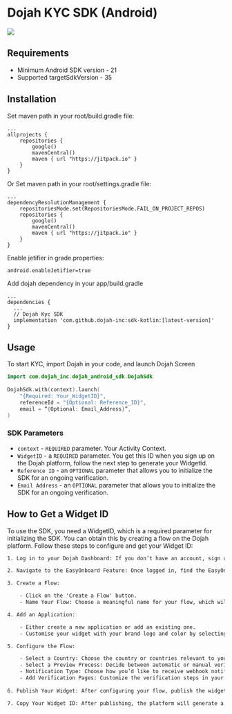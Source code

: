 # Dojah KYC SDK (Android)

[![](https://jitpack.io/v/dojah-inc/sdk-kotlin.svg)](https://jitpack.io/#dojah-inc/sdk-kotlin)



## Requirements
* Minimum Android SDK version - 21
* Supported targetSdkVersion - 35

## Installation

Set maven path in your root/build.gradle file:
```
...
allprojects {
    repositories {
        google()
        mavenCentral()
        maven { url "https://jitpack.io" }
    }
}
```
Or Set maven path in your root/settings.gradle file:
```
...
dependencyResolutionManagement {
    repositoriesMode.set(RepositoriesMode.FAIL_ON_PROJECT_REPOS)
    repositories {
        google()
        mavenCentral()
        maven { url "https://jitpack.io" }
    }
}
```
Enable jetifier in grade.properties:
```
android.enableJetifier=true
```

Add dojah dependency in your app/build.gradle

```
...
dependencies {
  ...
  // Dojah Kyc SDK
  implementation 'com.github.dojah-inc:sdk-kotlin:[latest-version]'
}
```


## Usage
To start KYC, import Dojah in your code, and launch Dojah Screen

```kotlin
import com.dojah_inc.dojah_android_sdk.DojahSdk
 
DojahSdk.with(context).launch(
    "{Required: Your_WidgetID}",
    referenceId = "{Optional: Reference_ID}",
    email = “{Optional: Email_Address}”,
)

```

### SDK Parameters
- `context` - `REQUIRED` parameter. Your Activity Context.
- `WidgetID` - a `REQUIRED` parameter. You get this ID when you sign up on the Dojah platform, follow the next step to generate your WidgetId.
- `Reference ID` - an `OPTIONAL` parameter that allows you to initialize the SDK for an ongoing verification.
- `Email Address` - an `OPTIONAL` parameter that allows you to initialize the SDK for an ongoing verification.

## How to Get a Widget ID
To use the SDK, you need a WidgetID, which is a required parameter for initializing the SDK. You can obtain this by creating a flow on the Dojah platform. Follow these steps to configure and get your Widget ID:

```txt
1. Log in to your Dojah Dashboard: If you don’t have an account, sign up on the Dojah platform.

2. Navigate to the EasyOnboard Feature: Once logged in, find the EasyOnboard section on your dashboard.

3. Create a Flow:

    - Click on the 'Create a Flow' button.
    - Name Your Flow: Choose a meaningful name for your flow, which will help you identify it later.

4. Add an Application:

    - Either create a new application or add an existing one.
    - Customise your widget with your brand logo and color by selecting an application.

5. Configure the Flow:

    - Select a Country: Choose the country or countries relevant to your verification process.
    - Select a Preview Process: Decide between automatic or manual verification.
    - Notification Type: Choose how you’d like to receive webhook notifications, send verification status to your user’s email or add a support email for your customers to easily reach out to you directly if they encounter any blocker during verification.
    - Add Verification Pages: Customize the verification steps in your flow (e.g., ID verification, address verification, etc.).
    
6. Publish Your Widget: After configuring your flow, publish the widget. Once published, your flow is live.

7. Copy Your Widget ID: After publishing, the platform will generate a Widget ID. Copy this Widget ID as you will need it to initialize the SDK as stated above.
```
